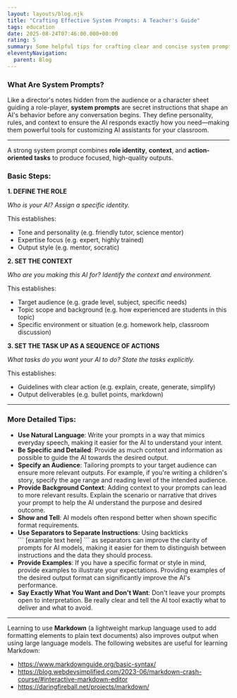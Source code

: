 ```yaml
---
layout: layouts/blog.njk
title: "Crafting Effective System Prompts: A Teacher's Guide"
tags: education
date: 2025-08-24T07:46:00.000+00:00
rating: 5
summary: Some helpful tips for crafting clear and concise system prompts.
eleventyNavigation:
  parent: Blog
---
```

### What Are System Prompts?

Like a director's notes hidden from the audience or a character sheet guiding a role-player, **system prompts** are secret instructions that shape an AI's behavior before any conversation begins. They define personality, rules, and context to ensure the AI responds exactly how you need—making them powerful tools for customizing AI assistants for your classroom.

- - -

A strong system prompt combines **role identity**, **context**, and **action-oriented tasks** to produce focused, high-quality outputs.

### Basic Steps:

**1. DEFINE THE ROLE**

*Who is your AI? Assign a specific identity.*

This establishes:  

* Tone and personality  (e.g. friendly tutor, science mentor)
* Expertise focus (e.g. expert, highly trained)
* Output style (e.g. mentor, socratic)

**2. SET THE CONTEXT**

*Who are you making this AI for? Identify the context and environment.*

This establishes:

* Target audience (e.g. grade level, subject, specific needs)  
* Topic scope and background (e.g. how experienced are students in this topic)
* Specific environment or situation (e.g. homework help, classroom discussion)

**3. SET THE TASK UP AS A SEQUENCE OF ACTIONS**

*What tasks do you want your AI to do? State the tasks explicitly.*

This establishes:

* Guidelines with clear action (e.g. explain, create, generate, simplify)
* Output deliverables (e.g. bullet points, markdown)

- - -

### **More Detailed Tips:**

* **Use Natural Language**: Write your prompts in a way that mimics everyday speech, making it easier for the AI to understand your intent.
* **Be Specific and Detailed**: Provide as much context and information as possible to guide the AI towards the desired output.
* **Specify an Audience**: Tailoring prompts to your target audience can ensure more relevant outputs. For example, if you're writing a children's story, specify the age range and reading level of the intended audience.
* **Provide Background Context**: Adding context to your prompts can lead to more relevant results. Explain the scenario or narrative that drives your prompt to help the AI understand the purpose and desired outcome.
* **Show and Tell**: AI models often respond better when shown specific format requirements. 
* **Use Separators to Separate Instructions**: Using backticks \
  \`\`\`  \[example text here] \`\`\` as separators can improve the clarity of prompts for AI models, making it easier for them to distinguish between instructions and the data they should process.
* **Provide Examples**: If you have a specific format or style in mind, provide examples to illustrate your expectations. Providing examples of the desired output format can significantly improve the AI's performance.
* **Say Exactly What You Want and Don't Want**: Don't leave your prompts open to interpretation. Be really clear and tell the AI tool exactly what to deliver and what to avoid.

- - -

Learning to use **Markdown** (a lightweight markup language used to add formatting elements to plain text documents) also improves output when using large language models. The following websites are useful for learning Markdown:

* https://www.markdownguide.org/basic-syntax/
* https://blog.webdevsimplified.com/2023-06/markdown-crash-course/#interactive-markdown-editor
* https://daringfireball.net/projects/markdown/
